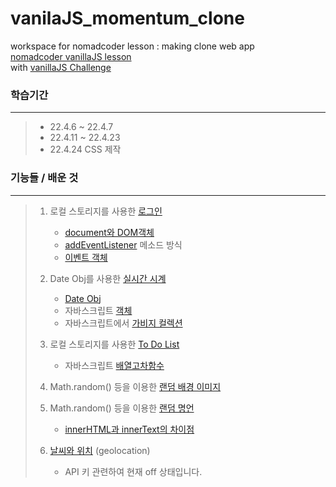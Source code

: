 vanilaJS_momentum_clone
=============
workspace for nomadcoder lesson : making clone web app   
[nomadcoder vanillaJS lesson](https://nomadcoders.co/javascript-for-beginners)    
with [vanillaJS Challenge](https://nomadcoders.co/challenges)                

### 학습기간
------------
> + 22.4.6 ~ 22.4.7
> + 22.4.11 ~ 22.4.23      
> + 22.4.24 CSS 제작      
         
### 기능들 / 배운 것
----------
> 1. 로컬 스토리지를 사용한 [로그인](https://github.com/Jin959/vanilaJS_momentum_clone/blob/main/js/greetings.js)
>    - [document와 DOM객체](https://poiemaweb.com/js-dom)
>    - [addEventListener](https://poiemaweb.com/js-event#43-addeventlistener-%EB%A9%94%EC%86%8C%EB%93%9C-%EB%B0%A9%EC%8B%9D) 메소드 방식
>    - [이벤트 객체](https://poiemaweb.com/js-event#53-addeventlistener-%EB%A9%94%EC%86%8C%EB%93%9C-%EB%B0%A9%EC%8B%9D)   
>    
> 2. Date Obj를 사용한 [실시간 시계](https://github.com/Jin959/vanilaJS_momentum_clone/blob/main/js/clock.js)
>     - [Date Obj](https://developer.mozilla.org/ko/docs/Web/JavaScript/Reference/Global_Objects/Date)
>     - 자바스크립트 [객체](https://poiemaweb.com/js-object)
>     - 자바스크립트에서 [가비지 컬렉션](https://engineering.huiseoul.com/자바스크립트는-어떻게-작동하는가-메모리-관리-4가지-흔한-메모리-누수-대처법-5b0d217d788d)
>    
> 3. 로컬 스토리지를 사용한 [To Do List](https://github.com/Jin959/vanilaJS_momentum_clone/blob/main/js/todo.js)
>    - 자바스크립트 [배열고차함수](https://poiemaweb.com/js-array-higher-order-function)
>    
> 4. Math.random() 등을 이용한 [랜덤 배경 이미지](https://github.com/Jin959/vanilaJS_momentum_clone/blob/main/js/background.js)
>    
> 5. Math.random() 등을 이용한 [랜덤 명언](https://github.com/Jin959/vanilaJS_momentum_clone/blob/main/js/quotes.js)   
>    - [innerHTML과 innerText의 차이점](https://hianna.tistory.com/480)
>    
> 6. [날씨와 위치](https://github.com/Jin959/vanilaJS_momentum_clone/blob/main/js/weather.js) (geolocation)   
>    - API 키 관련하여 현재 off 상태입니다.
